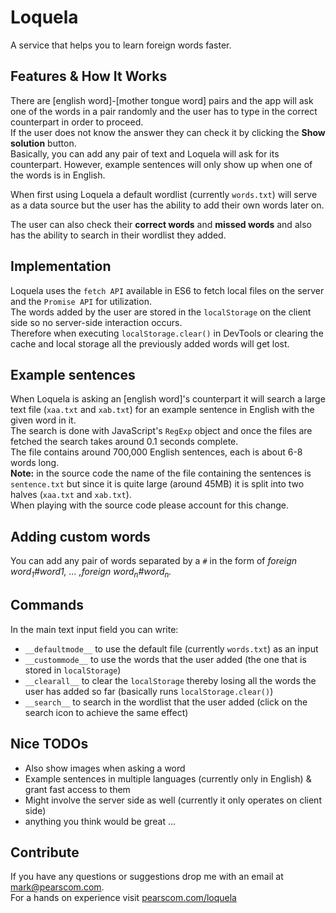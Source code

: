 # Loquela
A service that helps you to learn foreign words faster.


## Features & How It Works
There are [english word]-[mother tongue word] pairs and the app will ask one of the words in a pair randomly and the user has to type in the correct counterpart in order to proceed.<br>
If the user does not know the answer they can check it by clicking the <b>Show solution</b> button.<br>
Basically, you can add any pair of text and Loquela will ask for its counterpart. However, example sentences will only show up when one of the words is in English.

When first using Loquela a default wordlist (currently `words.txt`</b>) will serve as a data source but the user has the ability to add their own words later on.

The user can also check their <b>correct words</b> and <b>missed words</b> and also has the ability to search in their wordlist they added.

## Implementation
Loquela uses the `fetch API` available in ES6 to fetch local files on the server and the `Promise API` for utilization.<br>
The words added by the user are stored in the `localStorage` on the client side so no server-side interaction occurs.<br>
Therefore when executing `localStorage.clear()` in DevTools or clearing the cache and local storage all the previously added words will get lost.

## Example sentences
When Loquela is asking an [english word]'s counterpart it will search a large text file (`xaa.txt` and `xab.txt`) for an example sentence in English with the given word in it.<br>
The search is done with JavaScript's `RegExp` object and once the files are fetched the search takes around 0.1 seconds complete.<br>
The file contains around 700,000 English sentences, each is about 6-8 words long.<br>
<b>Note:</b> in the source code the name of the file containing the sentences is `sentence.txt` but since it is quite large (around 45MB) it is split into two halves (`xaa.txt` and `xab.txt`).<br>
When playing with the source code please account for this change.

## Adding custom words
You can add any pair of words separated by a `#` in the form of <i>foreign word<sub>1</sub>#word1, ... ,foreign word<sub>n</sub>#word<sub>n</sub>.</i> 

## Commands
In the main text input field you can write:
  - `__defaultmode__` to use the default file (currently `words.txt`) as an input
  - `__custommode__` to use the words that the user added (the one that is stored in `localStorage`)
  - `__clearall__` to clear the `localStorage` thereby losing all the words the user has added so far (basically runs `localStorage.clear()`)
  - `__search__` to search in the wordlist that the user added (click on the search icon to achieve the same effect)
  
## Nice TODOs
  - Also show images when asking a word
  - Example sentences in multiple languages (currently only in English) & grant fast access to them
  - Might involve the server side as well (currently it only operates on client side)
  - anything you think would be great ...

## Contribute
If you have any questions or suggestions drop me with an email at <a href="mailto:mark@pearscom.com">mark@pearscom.com</a>.<br>
For a hands on experience visit <a href="https://www.pearscom.com/loquela">pearscom.com/loquela</a>
